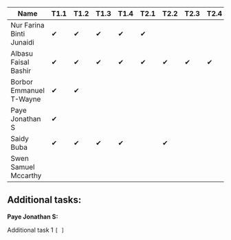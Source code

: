 |Name                              |T1.1|T1.2|T1.3|T1.4|T2.1|T2.2|T2.3|T2.4|
|----------------------------------|----|----|----|----|----|----|----|----|
|Nur Farina Binti Junaidi          | ✔  | ✔  | ✔  | ✔  | ✔  |    |    |    |
|Albasu Faisal Bashir              | ✔  | ✔  | ✔  | ✔  | ✔ | ✔  | ✔ | ✔  |
|Borbor Emmanuel T-Wayne           | ✔  | ✔  |    |    |    |    |    |    |
|Paye Jonathan S                   | ✔  |    |    |    |    |    |    |    |
|Saidy Buba                        | ✔  | ✔ | ✔  | ✔  |    | ✔ |    |    |
|Swen Samuel Mccarthy              |    |    |    |    |    |    |    |    |

Additional tasks:
-----------------
**Paye Jonathan S:**

Additional task 1 `[ ]`
